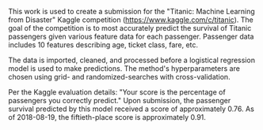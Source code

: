 This work is used to create a submission for the "Titanic: Machine Learning from Disaster" Kaggle competition (https://www.kaggle.com/c/titanic). The goal of the competition is to most accurately predict the survival of Titanic passengers given various feature data for each passenger. Passenger data includes 10 features describing age, ticket class, fare, etc.

The data is imported, cleaned, and processed before a logistical regression model is used to make predictions. The method's hyperparameters are chosen using grid- and randomized-searches with cross-validation.

Per the Kaggle evaluation details: "Your score is the percentage of passengers you correctly predict." Upon submission, the passenger survival predicted by this model received a score of approximately 0.76. As of 2018-08-19, the fiftieth-place score is approximately 0.91.

